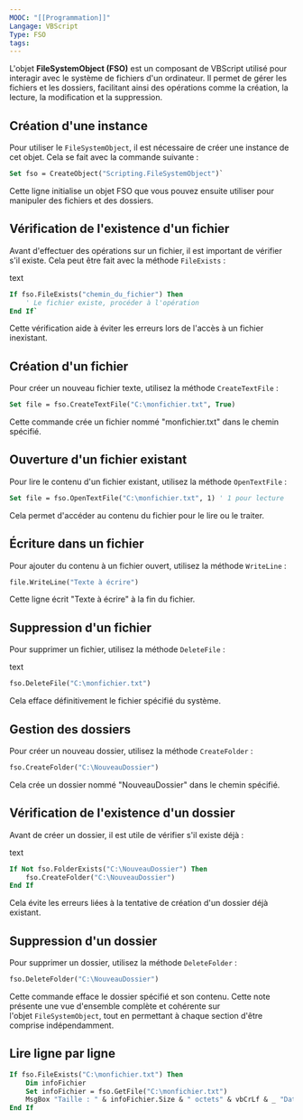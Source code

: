 ```yaml
---
MOOC: "[[Programmation]]"
Langage: VBScript
Type: FSO
tags:
---
```

L'objet **FileSystemObject (FSO)** est un composant de VBScript utilisé pour interagir avec le système de fichiers d'un ordinateur. Il permet de gérer les fichiers et les dossiers, facilitant ainsi des opérations comme la création, la lecture, la modification et la suppression.

## Création d'une instance

Pour utiliser le `FileSystemObject`, il est nécessaire de créer une instance de cet objet. Cela se fait avec la commande suivante :


```vb
Set fso = CreateObject("Scripting.FileSystemObject")`
```
Cette ligne initialise un objet FSO que vous pouvez ensuite utiliser pour manipuler des fichiers et des dossiers.

## Vérification de l'existence d'un fichier

Avant d'effectuer des opérations sur un fichier, il est important de vérifier s'il existe. Cela peut être fait avec la méthode `FileExists` :

text

```vb
If fso.FileExists("chemin_du_fichier") Then
	' Le fichier existe, procéder à l'opération
End If`
```

Cette vérification aide à éviter les erreurs lors de l'accès à un fichier inexistant.

## Création d'un fichier

Pour créer un nouveau fichier texte, utilisez la méthode `CreateTextFile` :

```vb
Set file = fso.CreateTextFile("C:\monfichier.txt", True)
```

Cette commande crée un fichier nommé "monfichier.txt" dans le chemin spécifié.

## Ouverture d'un fichier existant

Pour lire le contenu d'un fichier existant, utilisez la méthode `OpenTextFile` :

```vb
Set file = fso.OpenTextFile("C:\monfichier.txt", 1) ' 1 pour lecture
```
Cela permet d'accéder au contenu du fichier pour le lire ou le traiter.

## Écriture dans un fichier

Pour ajouter du contenu à un fichier ouvert, utilisez la méthode `WriteLine` :


```vb
file.WriteLine("Texte à écrire")
```

Cette ligne écrit "Texte à écrire" à la fin du fichier.

## Suppression d'un fichier

Pour supprimer un fichier, utilisez la méthode `DeleteFile` :

text

```vb
fso.DeleteFile("C:\monfichier.txt")
```

Cela efface définitivement le fichier spécifié du système.

## Gestion des dossiers

Pour créer un nouveau dossier, utilisez la méthode `CreateFolder` :

```vb
fso.CreateFolder("C:\NouveauDossier")
```

Cela crée un dossier nommé "NouveauDossier" dans le chemin spécifié.

## Vérification de l'existence d'un dossier

Avant de créer un dossier, il est utile de vérifier s'il existe déjà :

text

```vb
If Not fso.FolderExists("C:\NouveauDossier") Then
	fso.CreateFolder("C:\NouveauDossier")
End If
```

Cela évite les erreurs liées à la tentative de création d'un dossier déjà existant.

## Suppression d'un dossier

Pour supprimer un dossier, utilisez la méthode `DeleteFolder` :


```vb
fso.DeleteFolder("C:\NouveauDossier")
```

Cette commande efface le dossier spécifié et son contenu. Cette note présente une vue d'ensemble complète et cohérente sur l'objet `FileSystemObject`, tout en permettant à chaque section d'être comprise indépendamment.

## Lire ligne par ligne
```vb
If fso.FileExists("C:\monfichier.txt") Then
	Dim infoFichier
	Set infoFichier = fso.GetFile("C:\monfichier.txt")
	MsgBox "Taille : " & infoFichier.Size & " octets" & vbCrLf & _ "Date de création : " & infoFichier.DateCreated
End If
```